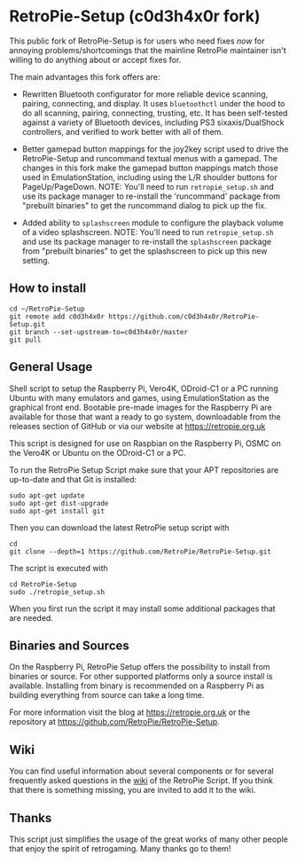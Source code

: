 RetroPie-Setup (c0d3h4x0r fork)
===============================
This public fork of RetroPie-Setup is for users who need fixes *now* for annoying problems/shortcomings that the mainline RetroPie maintainer isn't willing to do anything about or accept fixes for.

The main advantages this fork offers are:

* Rewritten Bluetooth configurator for more reliable device scanning, pairing, connecting, and display.  It uses `bluetoothctl` under the hood to do all scanning, pairing, connecting, trusting, etc.  It has been self-tested against a variety of Bluetooth devices, including PS3 sixaxis/DualShock controllers, and verified to work better with all of them.

* Better gamepad button mappings for the joy2key script used to drive the RetroPie-Setup and runcommand textual menus with a gamepad.  The changes in this fork make the gamepad button mappings match those used in EmulationStation, including using the L/R shoulder buttons for PageUp/PageDown.  NOTE: You'll need to run `retropie_setup.sh` and use its package manager to re-install the 'runcommand' package from "prebuilt binaries" to get the runcommand dialog to pick up the fix.

* Added ability to `splashscreen` module to configure the playback volume of a video splashscreen.  NOTE: You'll need to run `retropie_setup.sh` and use its package manager to re-install the `splashscreen` package from "prebuilt binaries" to get the splashscreen to pick up this new setting.

How to install
--------------
```shell
cd ~/RetroPie-Setup
git remote add c0d3h4x0r https://github.com/c0d3h4x0r/RetroPie-Setup.git
git branch --set-upstream-to=c0d3h4x0r/master
git pull
```

General Usage
-------------

Shell script to setup the Raspberry Pi, Vero4K, ODroid-C1 or a PC running Ubuntu with many emulators and games, using EmulationStation as the graphical front end. Bootable pre-made images for the Raspberry Pi are available for those that want a ready to go system, downloadable from the releases section of GitHub or via our website at https://retropie.org.uk

This script is designed for use on Raspbian on the Raspberry Pi, OSMC on the Vero4K or Ubuntu on the ODroid-C1 or a PC.

To run the RetroPie Setup Script make sure that your APT repositories are up-to-date and that Git is installed:

```shell
sudo apt-get update
sudo apt-get dist-upgrade
sudo apt-get install git
```

Then you can download the latest RetroPie setup script with

```shell
cd
git clone --depth=1 https://github.com/RetroPie/RetroPie-Setup.git
```

The script is executed with 

```shell
cd RetroPie-Setup
sudo ./retropie_setup.sh
```

When you first run the script it may install some additional packages that are needed.

Binaries and Sources
--------------------

On the Raspberry Pi, RetroPie Setup offers the possibility to install from binaries or source. For other supported platforms only a source install is available. Installing from binary is recommended on a Raspberry Pi as building everything from source can take a long time.

For more information visit the blog at https://retropie.org.uk or the repository at https://github.com/RetroPie/RetroPie-Setup.

Wiki
----

You can find useful information about several components or for several frequently asked questions in the [wiki](https://github.com/RetroPie/RetroPie-Setup/wiki) of the RetroPie Script. If you think that there is something missing, you are invited to add it to the wiki.


Thanks
------

This script just simplifies the usage of the great works of many other people that enjoy the spirit of retrogaming. Many thanks go to them!

